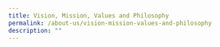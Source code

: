 ```yaml
---
title: Vision, Mission, Values and Philosophy
permalink: /about-us/vision-mission-values-and-philosophy
description: ""
---
```

